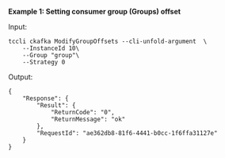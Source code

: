 **Example 1: Setting consumer group (Groups) offset**



Input: 

```
tccli ckafka ModifyGroupOffsets --cli-unfold-argument  \
    --InstanceId 10\
    --Group "group"\
    --Strategy 0
```

Output: 
```
{
    "Response": {
        "Result": {
            "ReturnCode": "0",
            "ReturnMessage": "ok"
        },
        "RequestId": "ae362db8-81f6-4441-b0cc-1f6ffa31127e"
    }
}
```


